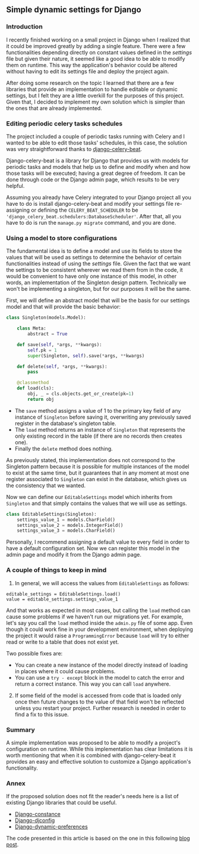 ## Simple dynamic settings for Django


### Introduction

I recently finished working on a small project in Django when I realized that it could be improved greatly by adding a single feature.
There were a few functionalities depending directly on constant values defined in the *settings* file but given their nature, it seemed like a good idea to be able to modify them on runtime. This way the application's behavior could be altered without having to edit its settings file and deploy the project again.

After doing some research on the topic I learned that there are a few libraries that provide an implementation to handle editable or dynamic settings, but I felt they are a little overkill for the purposes of this project. Given that, I decided to implement my own solution which is simpler than the ones that are already implemented.


### Editing periodic celery tasks schedules

The project included a couple of periodic tasks running with Celery and I wanted to be able to edit those tasks' schedules, in this case, the solution was very straightforward thanks to [django-celery-beat](https://github.com/celery/django-celery-beat).

Django-celery-beat is a library for Django that provides us with models for periodic tasks and models that help us to define and modify when and how those tasks will be executed; having a great degree of freedom. It can be done through code or the Django admin page, which results to be very helpful.

Assuming you already have Celery integrated to your Django project all you have to do is install django-celery-beat and modify your settings file re-assigning or defining the `CELERY_BEAT_SCHEDULER` to be `'django_celery_beat.schedulers:DatabaseScheduler'`. After that, all you have to do is run the `manage.py migrate` command, and you are done.


### Using a model to store configurations

The fundamental idea is to define a model and use its fields to store the values that will be used as settings to determine the behavior of certain functionalities instead of using the *settings* file.
Given the fact that we want the settings to be consistent wherever we read them from in the code, it would be convenient to have only one instance of this model, in other words, an implementation of the Singleton design pattern.
Technically we won't be implementing a singleton, but for our purposes it will be the same.

First, we will define an abstract model that will be the basis for our settings model and that will provide the basic behavior:

```python
class Singleton(models.Model):

    class Meta:
        abstract = True

    def save(self, *args, **kwargs):
        self.pk = 1
        super(Singleton, self).save(*args, **kwargs)

    def delete(self, *args, **kwargs):
        pass

    @classmethod
    def load(cls):
        obj, _ = cls.objects.get_or_create(pk=1)
        return obj
```

- The `save` method assigns a value of 1 to the primary key field of any instance of `Singleton` before saving it, overwriting any previously saved register in the database's singleton table.
- The `load` method returns an instance of `Singleton` that represents the only existing record in the table (if there are no records then creates one).
- Finally the `delete` method does nothing.

As previously stated, this implementation does not correspond to the Singleton pattern because it is possible for multiple instances of the model to exist at the same time, but it guarantees that in any moment at most one register associated to `Singleton` can exist in the database, which gives us the consistency that we wanted.

Now we can define our `EditableSettings` model which inherits from `Singleton` and that simply contains the values that we will use as settings.

```python
class EditableSettings(Singleton):
    settings_value_1 = models.CharField()
    settings_value_2 = models.IntegerField()
    settings_value_3 = models.CharField()
```

Personally, I recommend assigning a default value to every field in order to have a default configuration set.
Now we can register this model in the admin page and modify it from the Django admin page.


### A couple of things to keep in mind

1. In general, we will access the values from `EditableSettings` as follows:

```
editable_settings = EditableSettings.load()
value = editable_settings.settings_value_1
```

And that works as expected in most cases, but calling the `load` method can cause some problems if we haven't run our migrations yet.
For example, let's say you call the `load` method inside the `admin.py` file of some app. Even though it could work fine in your development environment, when deploying the project it would raise a `ProgrammingError` because `load` will try to either read or write to a table that does not exist yet.

Two possible fixes are:

- You can create a new instance of the model directly instead of loading in places where it could cause problems.
- You can use a `try - except` block in the model to catch the error and return a correct instance. This way you can call `load` anywhere.

2. If some field of the model is accessed from code that is loaded only once then future changes to the value of that field won't be reflected unless you restart your project.
Further research is needed in order to find a fix to this issue.


### Summary

A simple implementation was proposed to be able to modify a project's configuration on runtime. While this implementation has clear limitations it is worth mentioning that when it is combined with django-celery-beat it provides an easy and effective solution to customize a Django application's functionality.


### Annex

If the proposed solution does not fit the reader's needs here is a list of existing Django libraries that could be useful.

- [Django-constance](https://github.com/jazzband/django-constance)
- [Django-djconfig](https://github.com/nitely/django-djconfig)
- [Django-dynamic-preferences](https://github.com/EliotBerriot/django-dynamic-preferences)

The code presented in this article is based on the one in this following [blog post](https://steelkiwi.com/blog/practical-application-singleton-design-pattern/).
